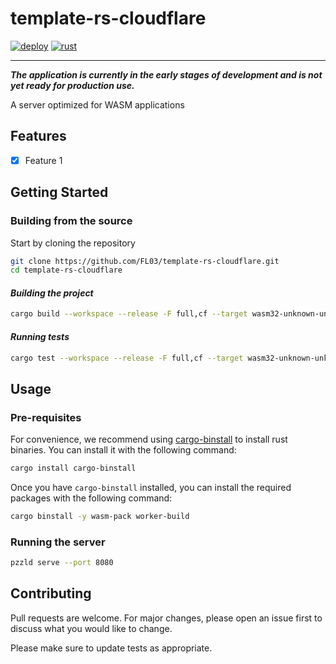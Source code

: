 # template-rs-cloudflare

[![deploy](https://github.com/FL03/template-rs-cloudflare/actions/workflows/clippy.yml/badge.svg)](https://github.com/FL03/template-rs-cloudflare/actions/workflows/clippy.yml)
[![rust](https://github.com/FL03/template-rs-cloudflare/actions/workflows/rust.yml/badge.svg)](https://github.com/FL03/template-rs-cloudflare/actions/workflows/rust.yml)

***

_**The application is currently in the early stages of development and is not yet ready for production use.**_

A server optimized for WASM applications

## Features

- [x] Feature 1

## Getting Started

### Building from the source

Start by cloning the repository

```bash
git clone https://github.com/FL03/template-rs-cloudflare.git
cd template-rs-cloudflare
```

#### _Building the project_

```bash
cargo build --workspace --release -F full,cf --target wasm32-unknown-unknown
```

#### _Running tests_

```bash
cargo test --workspace --release -F full,cf --target wasm32-unknown-unknown
```

## Usage

### Pre-requisites

For convenience, we recommend using [cargo-binstall](https://github.com/cargo-bins/cargo-binstall) to install rust binaries. You can install it with the following command:

```bash
cargo install cargo-binstall
```

Once you have `cargo-binstall` installed, you can install the required packages with the following command:

```bash
cargo binstall -y wasm-pack worker-build
```

### Running the server

```bash
pzzld serve --port 8080
```

## Contributing

Pull requests are welcome. For major changes, please open an issue first
to discuss what you would like to change.

Please make sure to update tests as appropriate.
